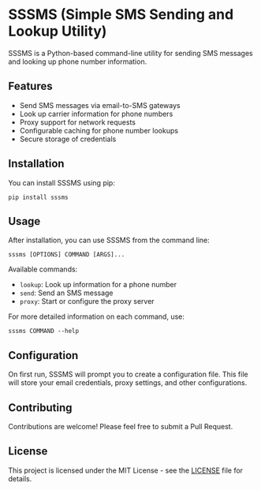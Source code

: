 # SSSMS (Simple SMS Sending and Lookup Utility)

SSSMS is a Python-based command-line utility for sending SMS messages and looking up phone number information.

## Features

- Send SMS messages via email-to-SMS gateways
- Look up carrier information for phone numbers
- Proxy support for network requests
- Configurable caching for phone number lookups
- Secure storage of credentials

## Installation

You can install SSSMS using pip:

```
pip install sssms
```

## Usage

After installation, you can use SSSMS from the command line:

```
sssms [OPTIONS] COMMAND [ARGS]...
```

Available commands:

- `lookup`: Look up information for a phone number
- `send`: Send an SMS message
- `proxy`: Start or configure the proxy server

For more detailed information on each command, use:

```
sssms COMMAND --help
```

## Configuration

On first run, SSSMS will prompt you to create a configuration file. This file will store your email credentials, proxy settings, and other configurations.

## Contributing

Contributions are welcome! Please feel free to submit a Pull Request.

## License

This project is licensed under the MIT License - see the [LICENSE](LICENSE) file for details.